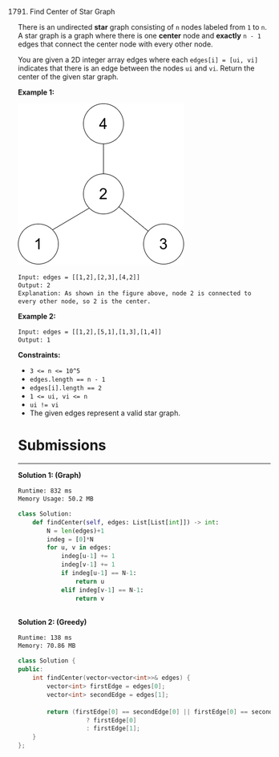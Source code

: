 1791. Find Center of Star Graph

There is an undirected **star** graph consisting of `n` nodes labeled from `1` to `n`. A star graph is a graph where there is one **center** node and **exactly** `n - 1` edges that connect the center node with every other node.

You are given a 2D integer array edges where each `edges[i] = [ui, vi]` indicates that there is an edge between the nodes `ui` and `vi`. Return the center of the given star graph.

 

**Example 1:**

![1791_star_graph.png](img/1791_star_graph.png)
```
Input: edges = [[1,2],[2,3],[4,2]]
Output: 2
Explanation: As shown in the figure above, node 2 is connected to every other node, so 2 is the center.
```

**Example 2:**
```
Input: edges = [[1,2],[5,1],[1,3],[1,4]]
Output: 1
```

**Constraints:**

* `3 <= n <= 10^5`
* `edges.length == n - 1`
* `edges[i].length == 2`
* `1 <= ui, vi <= n`
* `ui != vi`
* The given edges represent a valid star graph.

# Submissions
---
**Solution 1: (Graph)**
```
Runtime: 832 ms
Memory Usage: 50.2 MB
```
```python
class Solution:
    def findCenter(self, edges: List[List[int]]) -> int:
        N = len(edges)+1
        indeg = [0]*N
        for u, v in edges:
            indeg[u-1] += 1
            indeg[v-1] += 1
            if indeg[u-1] == N-1:
                return u
            elif indeg[v-1] == N-1:
                return v
            
```

**Solution 2: (Greedy)**
```
Runtime: 138 ms
Memory: 70.86 MB
```
```c++
class Solution {
public:
    int findCenter(vector<vector<int>>& edges) {
        vector<int> firstEdge = edges[0];
        vector<int> secondEdge = edges[1];

        return (firstEdge[0] == secondEdge[0] || firstEdge[0] == secondEdge[1])
                   ? firstEdge[0]
                   : firstEdge[1];
    }
};
```
